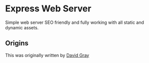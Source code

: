 # Express Web Server

Simple web server SEO friendly and fully working with all static and dynamic assets.
## Origins

This was originally written by [David Gray]('https://www.youtube.com/c/DaveGrayTeachesCode')
